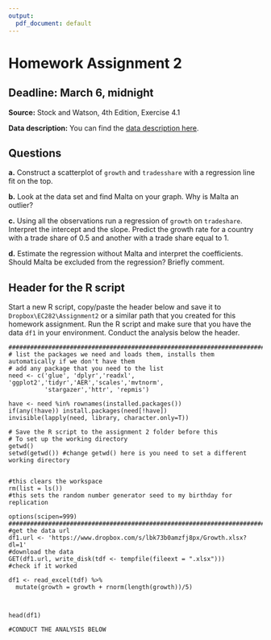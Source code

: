 ```yaml
---
output:
  pdf_document: default
---
```



# Homework Assignment 2
## Deadline: March 6, midnight 

**Source:** Stock and Watson, 4th Edition, Exercise 4.1   

**Data description:** You can find the [data description  here](https://www.dropbox.com/s/3e24u6eymvmhldd/Growth_Description.pdf?dl=1
). 


## Questions 

**a.** Construct a scatterplot of ```growth``` and ```tradesshare``` with a regression line fit on the top. 

**b.** Look at the data set and find Malta on your graph. Why is Malta an outlier? 

**c.** Using all the observations run a regression of ```growth``` on ```tradeshare```. Interpret the intercept and the slope. Predict the growth rate for a country with a trade share of 0.5 and another with a trade share equal to 1. 

**d.** Estimate the regression without Malta and interpret the coefficients. Should Malta be excluded from the regression? Briefly comment.  


## Header for the R script

Start a new R script, copy/paste the header below and save it to ```Dropbox\EC282\Assignment2``` or a similar path that you created for this homework assignment. Run the R script and make sure that you have the data ```df1``` in your environment. Conduct the analysis below the header. 

```
###############################################################################
# list the packages we need and loads them, installs them automatically if we don't have them
# add any package that you need to the list  
need <- c('glue', 'dplyr','readxl', 'ggplot2','tidyr','AER','scales','mvtnorm', 
          'stargazer','httr', 'repmis')

have <- need %in% rownames(installed.packages()) 
if(any(!have)) install.packages(need[!have]) 
invisible(lapply(need, library, character.only=T)) 

# Save the R script to the assignment 2 folder before this
# To set up the working directory
getwd()
setwd(getwd()) #change getwd() here is you need to set a different working directory


#this clears the workspace
rm(list = ls()) 
#this sets the random number generator seed to my birthday for replication

options(scipen=999)
###############################################################################
#get the data url 
df1.url <- 'https://www.dropbox.com/s/lbk73b0amzfj8px/Growth.xlsx?dl=1'
#download the data 
GET(df1.url, write_disk(tdf <- tempfile(fileext = ".xlsx")))
#check if it worked

df1 <- read_excel(tdf) %>%
  mutate(growth = growth + rnorm(length(growth))/5)



head(df1)

#CONDUCT THE ANALYSIS BELOW

```
